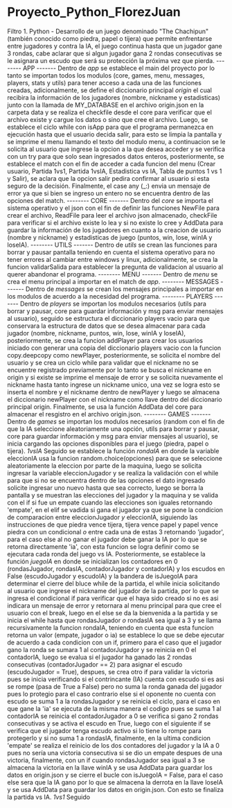 # Proyecto_Python_FlorezJuan
Filtro 1. Python - Desarrollo de un juego denominado "The Chachipun" (también conocido como piedra, papel o tijera) que permite enfrentarse entre jugadores y contra la IA, el juego continua hasta que un jugador gane 3 rondas, cabe aclarar que si algun jugador gana 2 rondas consecutivas se le asignara un escudo que será su protección la próxima vez que pierda.
-------- APP -------
Dentro de _app_ se establece el main del proyecto por lo tanto se importan todos los modulos (core, games, menu, messages, players, stats y utils) para tener acceso a cada una de las funciones creadas, adicionalmente, se define el diccionario principal _origin_ el cual recibira la información de los jugadores (nombre, nickname y estadisticas) junto con la llamada de MY_DATABASE en el archivo origin.json en la carpeta data y se realiza el checkfile desde el core para verificar que el archivo existe y cargue los datos o sino que cree el archivo. Luego, se establece el ciclo while con isApp para que el programa permanezca en ejecución hasta que el usuario decida salir, para esto se limpia la pantalla y se imprime el menu llamando el texto del modulo menu, a continuacion se le solicita al usuario que ingrese la opcion a la que desea acceder y se verifica con un try para que solo sean ingresados datos enteros, posteriormente, se establece el match con el fin de acceder a cada funcion del menu (Crear usuario, Partida 1vs1, Partida 1vsIA, Estadistica vs IA, Tabla de puntos 1 vs 1 y Salir), se aclara que la opcion salir pedira confirmar al usuario si esta seguro de la decisión. Finalmente, el case any (_:) envia un mensaje de error ya que si bien se ingreso un entero no se encuentra dentro de las opciones del match.
-------- CORE -------
Dentro del _core_ se importa el sistema operativo y el json con el fin de definir las funciones NewFile para crear el archivo, ReadFile para leer el archivo json almacenado, checkFile para verificar si el archivo existe lo lea y si no existe lo cree y AddData para guardar la información de los jugadores en cuanto a la creacion de usuario (nombre y nickname) y estadisticas de juego (puntos, win, lose, winIA y loseIA).
-------- UTILS -------
Dentro de _utils_ se crean las funciones para borrar y pausar pantalla teniendo en cuenta el sistema operativo para no tener errores al cambiar entre windows y linux, adicionalmente, se crea la funcion validarSalida para establecer la pregunta de validacion al usuario al querer abandonar el programa.
-------- MENU -------
Dentro de _menu_ se crea el menu principal a importar en el match de _app_.
-------- MESSAGES -------
Dentro de _messages_ se crean los mensajes principales a importar en los modulos de acuerdo a la necesidad del programa.
-------- PLAYERS -------
Dentro de _players_ se importan los modulos necesarios (utils para borrar y pausar, core para guardar información y msg para enviar mensajes al usuario), seguido se estructura el diccionario players vacio para que conservara la estructura de datos que se desea almacenar para cada jugador (nombre, nickname, puntos, win, lose, winIA y loseIA), posteriormente, se crea la funcion addPlayer para crear los usuarios iniciado con generar una copia del diccionario players vacio con la funcion copy.deepcopy como newPlayer, posteriormente, se solicita el nombre del usuario y se crea un ciclo while para validar que el nickname no se encuentre registrado previamente por lo tanto se busca el nickname en origin y si existe se imprime el mensaje de error y se solicita nuevamente el nickname hasta tanto ingrese un nickname unico, una vez se logra esto se inserta el nombre y el nickname dentro de newPlayer y luego se almacena el diccionario newPlayer con el nickname como llave dentro del diccionario principal origin. Finalmente, se usa la función AddData del core para almacenar el resgistro en el archivo origin.json.
-------- GAMES -------
Dentro de _games_ se importan los modulos necesarios (random con el fin de que la IA seleccione aleatoriamente una opción, utils para borrar y pausar, core para guardar información y msg para enviar mensajes al usuario), se inicia cargando las opciones disponibles para el juego (piedra, papel o tijera).
_1vsIA_
Seguido se establece la función _rondaIA_ en donde la variable eleccionIA usa la funcion random.choice(opciones) para que se seleccione aleatoriamente la eleccion por parte de la maquina, luego se solicita ingresar la variable eleccionJugador y se realiza la validación con el while para que si no se encuentra dentro de las opciones el dato ingresado solicite ingresar uno nuevo hasta que sea correcto, luego se borra la pantalla y se muestran las elecciones del jugador y la maquina y se valida con el if si fue un empate cuando las elecciones son iguales retornando 'empate', en el elif se vadida si gana el jugador ya que se pone la condicion de comparacion entre eleccionJugador _y_ eleccionIA, siguiendo las instrucciones de que piedra vence tijera, tijera vence papel y papel vence piedra con un condicional _o_ entre cada una de estas 3 retornando 'jugador', para el caso else al no ganar el jugador debe ganar la IA por lo que se retorna directamente 'ia', con esta funcion se logra definir como se ejecutara cada ronda del juego vs IA.
Posteriormente, se establece la función _juegoIA_ en donde se inicializan los contadores en 0 (rondasJugador, rondasIA, contadorJugador y contadorIA) y los escudos en False (escudoJugador y escudoIA) y la bandera de isJuegoIA para determinar el cierre del bluce while de la partida, el while inicia solicitando al usuario que ingrese el nickname del jugador de la partida, por lo que se ingresa el condicional if para verificar que el haya sido creado si no es asi indicara un mensaje de error y retornara al menu principal para que cree el usuario con el break, luego en el else se da la bienvenida a la partida y se inicia el while hasta que rondasJugador _o_ rondasIA sea igual a 3 y se llama recursivamente la funcion rondaIA, teniendo en cuenta que esta funcion retorna un valor (empate, jugador o ia) se establece lo que se debe ejecutar de acuerdo a cada condicion con un if, primero para el caso que el jugador gano la ronda se sumara 1 al contadorJugador y se reinicia en 0 el contadorIA, luego se evalua si el jugador ha ganado las 2 rondas consecutivas (contadorJugador == 2) para asignar el escudo (escudoJugador = True), despues, se crea otro if para validar la victoria pues se inicia verificando si el contrincante (IA) cuenta con escudo si es asi se rompe (pasa de True a False) pero no suma la ronda ganada del jugador pues lo protegio para el caso contrario else si el oponente no cuenta con escudo se suma 1 a la rondasJugador y se reinicia el ciclo, para el caso en que gane la 'ia' se ejecuta de la misma manera el codigo pues se suma 1 al contadorIA se reinicia el contadorJugador a 0 se verifica si gano 2 rondas consecutivas y se activa el escudo en True, luego con el siguiente if se verifica que el jugador tenga escudo activo si lo tiene lo rompe para protegerlo y si no suma 1 a rondasIA, finalmente, en la ultima condicion 'empate' se realiza el reinicio de los dos contadores del jugador y la IA a 0 pues no sería una victoria consecutiva si se dio un empate despues de una victoria, finalmente, con un if cuando rondasJugador sea igual a 3 se almacena la victoria en la llave winIA y se usa AddData para guardar los datos en origin.json y se cierre el bucle con isJuegoIA = False, para el caso else sera que la IA gano por lo que se almacena la derrota en la llave loseIA y se usa AddData para guardar los datos en origin.json. Con esto se finaliza la partida vs IA.
_1vs1_
Seguido